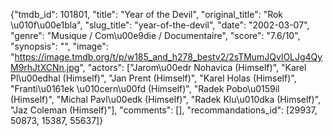 {"tmdb_id": 101801, "title": "Year of the Devil", "original_title": "Rok \u010f\u00e1bla", "slug_title": "year-of-the-devil", "date": "2002-03-07", "genre": "Musique / Com\u00e9die / Documentaire", "score": "7.6/10", "synopsis": "", "image": "https://image.tmdb.org/t/p/w185_and_h278_bestv2/2sTMumJQvlOLJg4QyM9rhJtXCNn.jpg", "actors": ["Jarom\u00edr Nohavica (Himself)", "Karel Pl\u00edhal (Himself)", "Jan Prent (Himself)", "Karel Holas (Himself)", "Franti\u0161ek \u010cern\u00fd (Himself)", "Radek Pobo\u0159il (Himself)", "Michal Pavl\u00edk (Himself)", "Radek Klu\u010dka (Himself)", "Jaz Coleman (Himself)"], "comments": [], "recommandations_id": [29937, 50873, 15387, 55637]}
